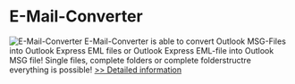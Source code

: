 # E-Mail-Converter
![E-Mail-Converter](https://mycommerce.akamaized.net/api/pimages/P300177779/BIG/300177779.JPG)
E-Mail-Converter is able to convert Outlook MSG-Files into Outlook Express EML files or Outlook Express EML-file into Outlook MSG file! Single files, complete folders or complete folderstructre everything is possible!
[>> Detailed information](https://secure.shareit.com/shareit/product.html?productid=300177779&affiliateid=200057808)